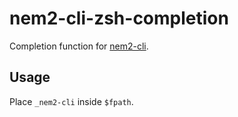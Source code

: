 # nem2-cli-zsh-completion

Completion function for [nem2-cli](https://github.com/nemtech/nem2-cli).

## Usage

Place `_nem2-cli` inside `$fpath`.
